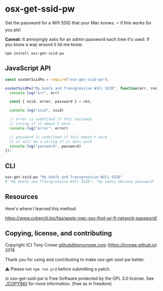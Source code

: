 
# osx-get-ssid-pw

Get the password for a Wifi SSID that your Mac knows. ⭐️ if this works for you pls!

**Caveat:** It annoyingly asks for an admin password each time it's used. If you know a way around it let me know.

`npm install osx-get-ssid-pw`

## JavaScript API

```js
const osxGetSsidPw = require("osx-get-ssid-pw");

osxGetSsidPw("My Goofy and Transgressive WiFi SSID", function(err, res) {
  console.log("err", err)

  const { ssid, error, password } = res;

  console.log("ssid", ssid)

  // error is undefined if this succeeds
  // string if it doesn't work
  console.log("error", error)

  // password is undefined if this doesn't work
  // it will be a string if it does work
  console.log("password", password)
});
```

## CLI

```sh
osx-get-ssid-pw "My Goofy and Transgressive WiFi SSID"
# "My Goofy and Transgressive WiFi SSID": "my sadly obvious password"
```

## Resources

Here's where I learned this method:

https://www.cyberciti.biz/faq/apple-mac-osx-find-wi-fi-network-password/

## Copying, license, and contributing

Copyright (C) Tony Crowe <github@tonycrowe.com> (https://tcrowe.github.io) 2018

Thank you for using and contributing to make osx-get-ssid-pw better.

⚠️ Please run `npm run prd` before submitting a patch.

⚖️ osx-get-ssid-pw is Free Software protected by the GPL 3.0 license. See [./COPYING](./COPYING) for more information. (free as in freedom)
